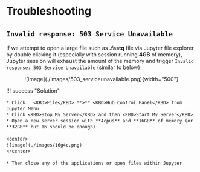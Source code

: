 # Troubleshooting

## `Invalid response: 503 Service Unavailable` 

If we attempt to open a large file such as **.fastq** file via Jupyter file explorer by double clicking it (especially with session running **4GB** of memory), Jupyter session will exhaust the amount of the memory and trigger `Invalid response: 503 Service Unavailable` (similar to below)

<center>
![image](./images/503_serviceunavailable.png){width="500"}
</center>

!!! success "Solution"

    * Click   <KBD>File</KBD> **>** <KBD>Hub Control Panel</KBD> from Jupyter Menu
    * Click <KBD>Stop My Server</KBD> and then <KBD>Start My Server</KBD>
    * Open a new server session with **4cpus** and **16GB** of memory (or **32GB** but 16 should be enough)

    <center>
    ![image](./images/16g4c.png)
    </center>

    * Then close any of the applications or open files within Jupyter
